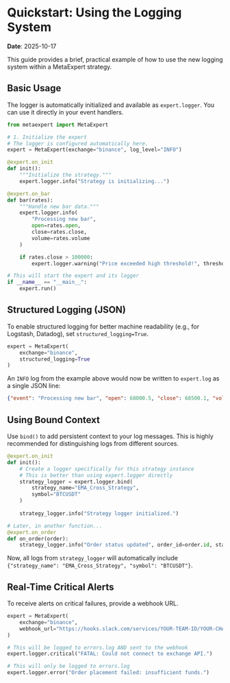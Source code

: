# Quickstart: Using the Logging System

**Date**: 2025-10-17

This guide provides a brief, practical example of how to use the new logging system within a MetaExpert strategy.

## Basic Usage

The logger is automatically initialized and available as `expert.logger`. You can use it directly in your event handlers.

```python
from metaexpert import MetaExpert

# 1. Initialize the expert
# The logger is configured automatically here.
expert = MetaExpert(exchange="binance", log_level="INFO")

@expert.on_init
def init():
    """Initialize the strategy."""
    expert.logger.info("Strategy is initializing...")

@expert.on_bar
def bar(rates):
    """Handle new bar data."""
    expert.logger.info(
        "Processing new bar", 
        open=rates.open,
        close=rates.close,
        volume=rates.volume
    )

    if rates.close > 100000:
        expert.logger.warning("Price exceeded high threshold!", threshold=100000)

# This will start the expert and its logger
if __name__ == "__main__":
    expert.run()
```

## Structured Logging (JSON)

To enable structured logging for better machine readability (e.g., for Logstash, Datadog), set `structured_logging=True`.

```python
expert = MetaExpert(
    exchange="binance",
    structured_logging=True
)
```

An `INFO` log from the example above would now be written to `expert.log` as a single JSON line:

```json
{"event": "Processing new bar", "open": 68000.5, "close": 68500.1, "volume": 1234.56, "level": "info", "timestamp": "2025-10-17T12:00:00Z"}
```

## Using Bound Context

Use `bind()` to add persistent context to your log messages. This is highly recommended for distinguishing logs from different sources.

```python
@expert.on_init
def init():
    # Create a logger specifically for this strategy instance
    # This is better than using expert.logger directly
    strategy_logger = expert.logger.bind(
        strategy_name="EMA_Cross_Strategy",
        symbol="BTCUSDT"
    )
    
    strategy_logger.info("Strategy logger initialized.")

# Later, in another function...
@expert.on_order
def on_order(order):
    strategy_logger.info("Order status updated", order_id=order.id, status=order.status)
```

Now, all logs from `strategy_logger` will automatically include `{"strategy_name": "EMA_Cross_Strategy", "symbol": "BTCUSDT"}`.

## Real-Time Critical Alerts

To receive alerts on critical failures, provide a webhook URL.

```python
expert = MetaExpert(
    exchange="binance",
    webhook_url="https://hooks.slack.com/services/YOUR-TEAM-ID/YOUR-CHANNEL-ID/YOUR-WEBHOOK-TOKEN"
)

# This will be logged to errors.log AND sent to the webhook
expert.logger.critical("FATAL: Could not connect to exchange API.")

# This will only be logged to errors.log
expert.logger.error("Order placement failed: insufficient funds.")
```
